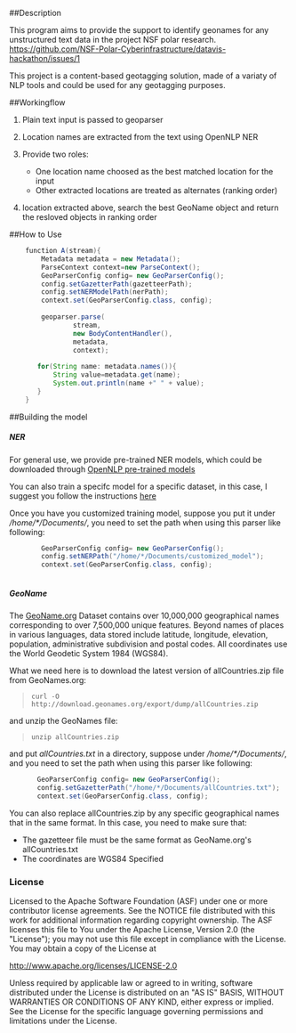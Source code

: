 ##Description

This program aims to provide the support to identify geonames for any unstructured text data in the project NSF polar research. https://github.com/NSF-Polar-Cyberinfrastructure/datavis-hackathon/issues/1

This project is a content-based geotagging solution, made of a variaty of NLP tools and could be used for any geotagging purposes. 

##Workingflow

1. Plain text input is passed to geoparser

2. Location names are extracted from the text using OpenNLP NER

3. Provide two roles: 
	* One location name choosed as the best matched location for the input 
	* Other extracted locations are treated as alternates (ranking order)

4. location extracted above, search the best GeoName object and return the resloved objects in ranking order

##How to Use
```Java
	function A(stream){
		Metadata metadata = new Metadata();
        ParseContext context=new ParseContext();
        GeoParserConfig config= new GeoParserConfig();
        config.setGazetterPath(gazetteerPath);
        config.setNERModelPath(nerPath);
        context.set(GeoParserConfig.class, config);
               
        geoparser.parse(
                stream,
                new BodyContentHandler(),
                metadata,
                context);
   
       for(String name: metadata.names()){
    	   String value=metadata.get(name);
    	   System.out.println(name +" " + value);    	   
       }
    }
```

##Building the model

##### NER
For general use, we provide pre-trained NER models, which could be downloaded through [OpenNLP pre-trained models](http://opennlp.sourceforge.net/models-1.5/)

You can also train a specifc model for a specific dataset, in this case, I suggest you follow the instructions [here](http://opennlp.apache.org/documentation/1.5.3/manual/opennlp.html#tools.namefind.training)

Once you have you customized training model, suppose you put it under _/home/*/Documents/_, you need to set the path when using this parser like following:

```java
		GeoParserConfig config= new GeoParserConfig();
        config.setNERPath("/home/*/Documents/customized_model");
        context.set(GeoParserConfig.class, config);
               
 ```

##### GeoName
The [GeoName.org](http://download.geonames.org/export/dump/) Dataset contains over 10,000,000 geographical names corresponding to over 7,500,000 unique features. Beyond names of places in various languages, data stored include latitude, longitude, elevation, population, administrative subdivision and postal codes. All coordinates use the World Geodetic System 1984 (WGS84).

What we need here is to download the latest version of allCountries.zip file from GeoNames.org:
> `curl -O http://download.geonames.org/export/dump/allCountries.zip`

and unzip the GeoNames file:
> `unzip allCountries.zip`

and put  _allCountries.txt_ in a directory, suppose under _/home/*/Documents/_, and you need to set the path when using this parser like following:
 ```java
		GeoParserConfig config= new GeoParserConfig();
        config.setGazetterPath("/home/*/Documents/allCountries.txt");
        context.set(GeoParserConfig.class, config);
 ```

You can also replace allCountries.zip by any specific geographical names that in the same format. In this case, you need to make sure that:
- The gazetteer file must be the same format as GeoName.org's allCountries.txt
- The coordinates are WGS84 Specified

### License
 Licensed to the Apache Software Foundation (ASF) under one or more
 contributor license agreements. See the NOTICE file distributed with
 this work for additional information regarding copyright ownership.
 The ASF licenses this file to You under the Apache License, Version 2.0
 (the "License"); you may not use this file except in compliance with
 the License. You may obtain a copy of the License at

 http://www.apache.org/licenses/LICENSE-2.0

 Unless required by applicable law or agreed to in writing, software
 distributed under the License is distributed on an "AS IS" BASIS,
 WITHOUT WARRANTIES OR CONDITIONS OF ANY KIND, either express or implied.
 See the License for the specific language governing permissions and
 limitations under the License.
